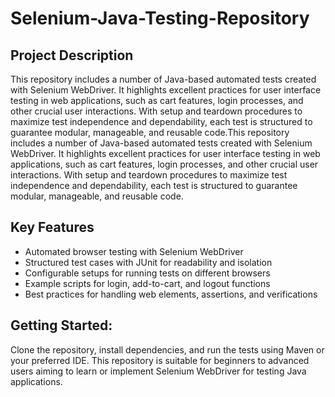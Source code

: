 # Selenium-Java-Testing-Repository

## Project Description
This repository includes a number of Java-based automated tests created with Selenium WebDriver. It highlights excellent practices for user interface testing in web applications, such as cart features, login processes, and other crucial user interactions. With setup and teardown procedures to maximize test independence and dependability, each test is structured to guarantee modular, manageable, and reusable code.This repository includes a number of Java-based automated tests created with Selenium WebDriver. It highlights excellent practices for user interface testing in web applications, such as cart features, login processes, and other crucial user interactions. With setup and teardown procedures to maximize test independence and dependability, each test is structured to guarantee modular, manageable, and reusable code.

## Key Features
 - Automated browser testing with Selenium WebDriver
 - Structured test cases with JUnit for readability and isolation
 - Configurable setups for running tests on different browsers
 - Example scripts for login, add-to-cart, and logout functions
 - Best practices for handling web elements, assertions, and verifications

## Getting Started:
Clone the repository, install dependencies, and run the tests using Maven or your preferred IDE. This repository is suitable for beginners to advanced users aiming to learn or implement Selenium WebDriver for testing Java applications.
